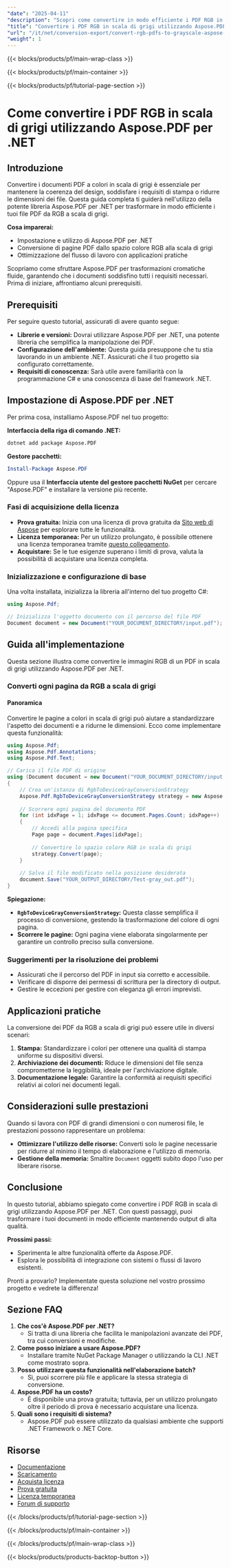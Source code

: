 ```yaml
---
"date": "2025-04-11"
"description": "Scopri come convertire in modo efficiente i PDF RGB in scala di grigi con Aspose.PDF per .NET. Questa guida passo passo garantisce coerenza di progettazione e riduzione delle dimensioni dei file."
"title": "Convertire i PDF RGB in scala di grigi utilizzando Aspose.PDF per .NET | Guida completa"
"url": "/it/net/conversion-export/convert-rgb-pdfs-to-grayscale-aspose-pdf-net/"
"weight": 1
---
```


{{< blocks/products/pf/main-wrap-class >}}

{{< blocks/products/pf/main-container >}}

{{< blocks/products/pf/tutorial-page-section >}}


# Come convertire i PDF RGB in scala di grigi utilizzando Aspose.PDF per .NET

## Introduzione

Convertire i documenti PDF a colori in scala di grigi è essenziale per mantenere la coerenza del design, soddisfare i requisiti di stampa o ridurre le dimensioni dei file. Questa guida completa ti guiderà nell'utilizzo della potente libreria Aspose.PDF per .NET per trasformare in modo efficiente i tuoi file PDF da RGB a scala di grigi.

**Cosa imparerai:**
- Impostazione e utilizzo di Aspose.PDF per .NET
- Conversione di pagine PDF dallo spazio colore RGB alla scala di grigi
- Ottimizzazione del flusso di lavoro con applicazioni pratiche

Scopriamo come sfruttare Aspose.PDF per trasformazioni cromatiche fluide, garantendo che i documenti soddisfino tutti i requisiti necessari. Prima di iniziare, affrontiamo alcuni prerequisiti.

## Prerequisiti

Per seguire questo tutorial, assicurati di avere quanto segue:
- **Librerie e versioni:** Dovrai utilizzare Aspose.PDF per .NET, una potente libreria che semplifica la manipolazione dei PDF.
- **Configurazione dell'ambiente:** Questa guida presuppone che tu stia lavorando in un ambiente .NET. Assicurati che il tuo progetto sia configurato correttamente.
- **Requisiti di conoscenza:** Sarà utile avere familiarità con la programmazione C# e una conoscenza di base del framework .NET.

## Impostazione di Aspose.PDF per .NET

Per prima cosa, installiamo Aspose.PDF nel tuo progetto:

**Interfaccia della riga di comando .NET:**
```bash
dotnet add package Aspose.PDF
```

**Gestore pacchetti:**
```powershell
Install-Package Aspose.PDF
```

Oppure usa il **Interfaccia utente del gestore pacchetti NuGet** per cercare "Aspose.PDF" e installare la versione più recente.

### Fasi di acquisizione della licenza
- **Prova gratuita:** Inizia con una licenza di prova gratuita da [Sito web di Aspose](https://purchase.aspose.com/buy) per esplorare tutte le funzionalità.
- **Licenza temporanea:** Per un utilizzo prolungato, è possibile ottenere una licenza temporanea tramite [questo collegamento](https://purchase.aspose.com/temporary-license/).
- **Acquistare:** Se le tue esigenze superano i limiti di prova, valuta la possibilità di acquistare una licenza completa.

### Inizializzazione e configurazione di base
Una volta installata, inizializza la libreria all'interno del tuo progetto C#:

```csharp
using Aspose.Pdf;

// Inizializza l'oggetto documento con il percorso del file PDF
Document document = new Document("YOUR_DOCUMENT_DIRECTORY/input.pdf");
```

## Guida all'implementazione

Questa sezione illustra come convertire le immagini RGB di un PDF in scala di grigi utilizzando Aspose.PDF per .NET.

### Converti ogni pagina da RGB a scala di grigi

#### Panoramica
Convertire le pagine a colori in scala di grigi può aiutare a standardizzare l'aspetto dei documenti e a ridurne le dimensioni. Ecco come implementare questa funzionalità:

```csharp
using Aspose.Pdf;
using Aspose.Pdf.Annotations;
using Aspose.Pdf.Text;

// Carica il file PDF di origine
using (Document document = new Document("YOUR_DOCUMENT_DIRECTORY/input.pdf"))
{
    // Crea un'istanza di RgbToDeviceGrayConversionStrategy
    Aspose.Pdf.RgbToDeviceGrayConversionStrategy strategy = new Aspose.Pdf.RgbToDeviceGrayConversionStrategy();
    
    // Scorrere ogni pagina del documento PDF
    for (int idxPage = 1; idxPage <= document.Pages.Count; idxPage++)
    {
        // Accedi alla pagina specifica
        Page page = document.Pages[idxPage];
        
        // Convertire lo spazio colore RGB in scala di grigi
        strategy.Convert(page);
    }
    
    // Salva il file modificato nella posizione desiderata
    document.Save("YOUR_OUTPUT_DIRECTORY/Test-gray_out.pdf");
}
```

**Spiegazione:**
- **`RgbToDeviceGrayConversionStrategy`:** Questa classe semplifica il processo di conversione, gestendo la trasformazione del colore di ogni pagina.
- **Scorrere le pagine:** Ogni pagina viene elaborata singolarmente per garantire un controllo preciso sulla conversione.

### Suggerimenti per la risoluzione dei problemi
- Assicurati che il percorso del PDF in input sia corretto e accessibile.
- Verificare di disporre dei permessi di scrittura per la directory di output.
- Gestire le eccezioni per gestire con eleganza gli errori imprevisti.

## Applicazioni pratiche
La conversione dei PDF da RGB a scala di grigi può essere utile in diversi scenari:
1. **Stampa:** Standardizzare i colori per ottenere una qualità di stampa uniforme su dispositivi diversi.
2. **Archiviazione dei documenti:** Riduce le dimensioni del file senza comprometterne la leggibilità, ideale per l'archiviazione digitale.
3. **Documentazione legale:** Garantire la conformità ai requisiti specifici relativi ai colori nei documenti legali.

## Considerazioni sulle prestazioni
Quando si lavora con PDF di grandi dimensioni o con numerosi file, le prestazioni possono rappresentare un problema:
- **Ottimizzare l'utilizzo delle risorse:** Converti solo le pagine necessarie per ridurre al minimo il tempo di elaborazione e l'utilizzo di memoria.
- **Gestione della memoria:** Smaltire `Document` oggetti subito dopo l'uso per liberare risorse.

## Conclusione
In questo tutorial, abbiamo spiegato come convertire i PDF RGB in scala di grigi utilizzando Aspose.PDF per .NET. Con questi passaggi, puoi trasformare i tuoi documenti in modo efficiente mantenendo output di alta qualità.

**Prossimi passi:**
- Sperimenta le altre funzionalità offerte da Aspose.PDF.
- Esplora le possibilità di integrazione con sistemi o flussi di lavoro esistenti.

Pronti a provarlo? Implementate questa soluzione nel vostro prossimo progetto e vedrete la differenza!

## Sezione FAQ
1. **Che cos'è Aspose.PDF per .NET?**
   - Si tratta di una libreria che facilita le manipolazioni avanzate dei PDF, tra cui conversioni e modifiche.
2. **Come posso iniziare a usare Aspose.PDF?**
   - Installare tramite NuGet Package Manager o utilizzando la CLI .NET come mostrato sopra.
3. **Posso utilizzare questa funzionalità nell'elaborazione batch?**
   - Sì, puoi scorrere più file e applicare la stessa strategia di conversione.
4. **Aspose.PDF ha un costo?**
   - È disponibile una prova gratuita; tuttavia, per un utilizzo prolungato oltre il periodo di prova è necessario acquistare una licenza.
5. **Quali sono i requisiti di sistema?**
   - Aspose.PDF può essere utilizzato da qualsiasi ambiente che supporti .NET Framework o .NET Core.

## Risorse
- [Documentazione](https://reference.aspose.com/pdf/net/)
- [Scaricamento](https://releases.aspose.com/pdf/net/)
- [Acquista licenza](https://purchase.aspose.com/buy)
- [Prova gratuita](https://releases.aspose.com/pdf/net/)
- [Licenza temporanea](https://purchase.aspose.com/temporary-license/)
- [Forum di supporto](https://forum.aspose.com/c/pdf/10)

{{< /blocks/products/pf/tutorial-page-section >}}

{{< /blocks/products/pf/main-container >}}

{{< /blocks/products/pf/main-wrap-class >}}

{{< blocks/products/products-backtop-button >}}